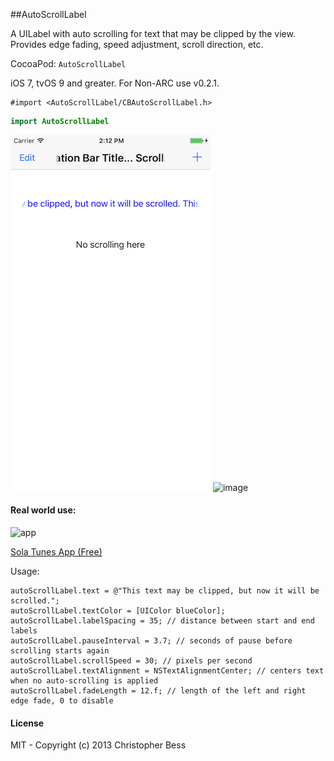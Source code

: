 ##AutoScrollLabel

A UILabel with auto scrolling for text that may be clipped by the view. Provides edge fading, speed adjustment, scroll direction, etc.  

CocoaPod: `AutoScrollLabel`

iOS 7, tvOS 9 and greater. For Non-ARC use v0.2.1.

```objc
#import <AutoScrollLabel/CBAutoScrollLabel.h>
```

```swift
import AutoScrollLabel
```

![screenshot](https://github.com/cbess/AutoScrollLabel/raw/master/AutoScrollLabelDemo/screenshot.png)
![image](http://a549.phobos.apple.com/us/r1000/071/Purple/v4/19/6f/c4/196fc40b-2fb4-975b-5abe-ea42850a061e/mzl.kpehwyik.320x480-75.jpg)

#### Real world use:

![app](http://static.solatunes.com//images/app/app-stage.jpg)

[Sola Tunes App (Free)](http://www.solatunes.com/app)

Usage:
    
    autoScrollLabel.text = @"This text may be clipped, but now it will be scrolled.";
    autoScrollLabel.textColor = [UIColor blueColor];
    autoScrollLabel.labelSpacing = 35; // distance between start and end labels
    autoScrollLabel.pauseInterval = 3.7; // seconds of pause before scrolling starts again
    autoScrollLabel.scrollSpeed = 30; // pixels per second
    autoScrollLabel.textAlignment = NSTextAlignmentCenter; // centers text when no auto-scrolling is applied
    autoScrollLabel.fadeLength = 12.f; // length of the left and right edge fade, 0 to disable

#### License

MIT - Copyright (c) 2013 Christopher Bess
